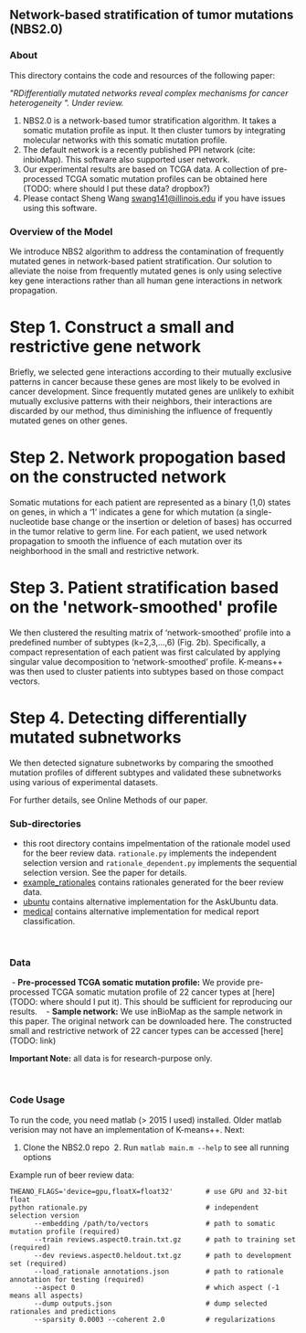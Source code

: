 ## Network-based stratification of tumor mutations (NBS2.0)

### About
This directory contains the code and resources of the following paper:

<i>"RDifferentially mutated networks reveal complex mechanisms for cancer heterogeneity
". Under review. </i>

1. NBS2.0 is a network-based tumor stratification algorithm. It takes a somatic mutation profile as input. It then cluster tumors by integrating molecular networks with this somatic mutation profile.
2. The default network is a recently published PPI network (cite: inbioMap). This software also supported user network.
3. Our experimental results are based on TCGA data. A collection of pre-processed TCGA somatic mutation profiles can be obtained here (TODO: where should I put these data? dropbox?)
3. Please contact Sheng Wang swang141@illinois.edu if you have issues using this software.

### Overview of the Model
We introduce NBS2 algorithm to address the contamination of frequently mutated genes in network-based patient stratification. Our solution to alleviate the noise from frequently mutated genes is only using selective key gene interactions rather than all human gene interactions in network propagation. 

# Step 1. Construct a small and restrictive gene network
Briefly, we selected gene interactions according to their mutually exclusive patterns in cancer because these genes are most likely to be evolved in cancer development. Since frequently mutated genes are unlikely to exhibit mutually exclusive patterns with their neighbors, their interactions are discarded by our method, thus diminishing the influence of frequently mutated genes on other genes. 

# Step 2. Network propogation based on the constructed network
Somatic mutations for each patient are represented as a binary (1,0) states on genes, in which a ‘1’ indicates a gene for which mutation (a single-nucleotide base change or the insertion or deletion of bases) has occurred in the tumor relative to germ line. For each patient, we used network propagation to smooth the influence of each mutation over its neighborhood in the small and restrictive network.

# Step 3. Patient stratification based on the 'network-smoothed' profile
We then clustered the resulting matrix of ‘network-smoothed’ profile into a predefined number of subtypes (k=2,3,...,6) (Fig. 2b). Specifically, a compact representation of each patient was first calculated by applying singular value decomposition to ‘network-smoothed’ profile. K-means++ was then used to cluster patients into subtypes based on those compact vectors. 

# Step 4. Detecting differentially mutated subnetworks
We then detected signature subnetworks by comparing the smoothed mutation profiles of different subtypes and validated these subnetworks using various of experimental datasets. 

For further details, see Online Methods of our paper. 

### Sub-directories
  - this root directory contains impelmentation of the rationale model used for the beer review data. ``rationale.py`` implements the independent selection version and ``rationale_dependent.py`` implements the sequential selection version. See the paper for details.
  - [example_rationales](example_rationales) contains rationales generated for the beer review data. 
  - [ubuntu](ubuntu) contains alternative implementation for the AskUbuntu data.
  - [medical](medical) contains alternative implementation for medical report classification. 

<br>

### Data
  - **Pre-processed TCGA somatic mutation profile:** We provide pre-processed TCGA somatic mutation profile of 22 cancer types at [here](TODO: where should I put it). This should be sufficient for reproducing our results.   
   - **Sample network:** We use inBioMap as the sample network in this paper. The original network can be downloaded here. The constructed small and restrictive network of 22 cancer types can be accessed [here] (TODO: link)
  
**Important Note:** all data is for research-purpose only.

<br>

### Code Usage

To run the code, you need matlab (> 2015 I used) installed. Older matlab verision may not have an implementation of K-means++. Next:
  1. Clone the NBS2.0 repo
  2. Run `matlab main.m --help` to see all running options

Example run of beer review data:
```
THEANO_FLAGS='device=gpu,floatX=float32'        # use GPU and 32-bit float
python rationale.py                             # independent selection version
      --embedding /path/to/vectors              # path to somatic mutation profile (required)
      --train reviews.aspect0.train.txt.gz      # path to training set (required)
      --dev reviews.aspect0.heldout.txt.gz      # path to development set (required)        
      --load_rationale annotations.json         # path to rationale annotation for testing (required)
      --aspect 0                                # which aspect (-1 means all aspects)
      --dump outputs.json                       # dump selected rationales and predictions
      --sparsity 0.0003 --coherent 2.0          # regularizations
```

<br>
